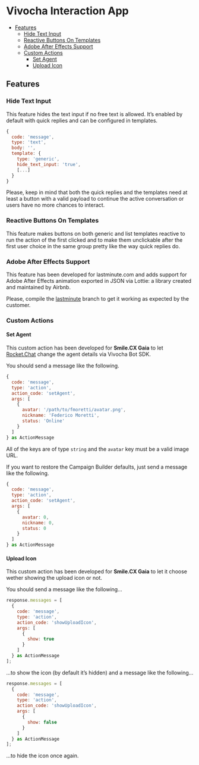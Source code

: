 # Vivocha Interaction App

- [Features](#features)
  - [Hide Text Input](#hide-text-input)
  - [Reactive Buttons On Templates](#reactive-buttons-on-templates)
  - [Adobe After Effects Support](#adobe-after-effecs-support)
  - [Custom Actions](#custom-actions)
    - [Set Agent](#set-agent)
    - [Upload Icon](#upload-icon)

## Features

### Hide Text Input

This feature hides the text input if no free text is allowed. It’s enabled by default with quick replies and can be configured in templates.

```javascript
{
  code: 'message',
  type: 'text',
  body: '',
  template: {
    type: 'generic',
    hide_text_input: 'true',
    [...]
  }
}
```

Please, keep in mind that both the quick replies and the templates need at least a button with a valid payload to continue the active conversation or users have no more chances to interact.

### Reactive Buttons On Templates

This feature makes buttons on both generic and list templates reactive to run the action of the first clicked and to make them unclickable after the first user choice in the same group pretty like the way quick replies do.

### Adobe After Effects Support

This feature has been developed for lastminute.com and adds support for Adobe After Effects animation exported in JSON via Lottie: a library created and maintained by Airbnb.

Please, compile the [lastminute](https://github.com/vivocha/ps-app/tree/lastminute) branch to get it working as expected by the customer.

### Custom Actions

#### Set Agent

This custom action has been developed for **Smile.CX Gaia** to let [Rocket.Chat](https://www.rocket.chat/) change the agent details via Vivocha Bot SDK.

You should send a message like the following.

```javascript
{
  code: 'message',
  type: 'action',
  action_code: 'setAgent',
  args: [
    {
      avatar: '/path/to/fmoretti/avatar.png',
      nickname: 'Federico Moretti',
      status: 'Online'
    }
  ]
} as ActionMessage
```

All of the keys are of type `string` and the `avatar` key must be a valid image URL.

If you want to restore the Campaign Builder defaults, just send a message like the following.

```javascript
{
  code: 'message',
  type: 'action',
  action_code: 'setAgent',
  args: [
    {
      avatar: 0,
      nickname: 0,
      status: 0
    }
  ]
} as ActionMessage
```

#### Upload Icon

This custom action has been developed for **Smile.CX Gaia** to let it choose wether showing the upload icon or not.

You should send a message like the following…

```javascript
response.messages = [
  {
    code: 'message',
    type: 'action',
    action_code: 'showUploadIcon',
    args: [
      {
        show: true
      }
    ]
  } as ActionMessage
];
```

…to show the icon (by default it’s hidden) and a message like the following…

```javascript
response.messages = [
  {
    code: 'message',
    type: 'action',
    action_code: 'showUploadIcon',
    args: [
      {
        show: false
      }
    ]
  } as ActionMessage
];
```

…to hide the icon once again.
